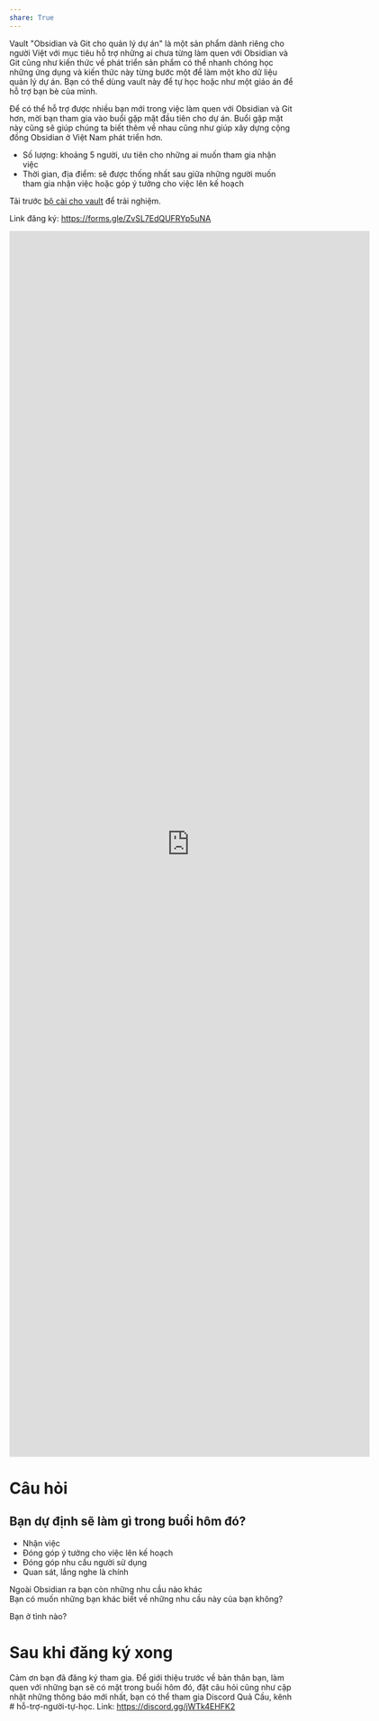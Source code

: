 ```yaml
---
share: True
---
```

Vault "Obsidian và Git cho quản lý dự án" là một sản phẩm dành riêng cho người Việt với mục tiêu hỗ trợ những ai chưa từng làm quen với Obsidian và Git cũng như kiến thức về phát triển sản phẩm có thể nhanh chóng học những ứng dụng và kiến thức này từng bước một để làm một kho dữ liệu quản lý dự án. Bạn có thể dùng vault này để tự học hoặc như một giáo án để hỗ trợ bạn bè của mình.

Để có thể hỗ trợ được nhiều bạn mới trong việc làm quen với Obsidian và Git hơn, mời bạn tham gia vào buổi gặp mặt đầu tiên cho dự án. Buổi gặp mặt này cũng sẽ giúp chúng ta biết thêm về nhau cũng như giúp xây dựng cộng đồng Obsidian ở Việt Nam phát triển hơn.  

-   Số lượng: khoảng 5 người, ưu tiên cho những ai muốn tham gia nhận việc
-   Thời gian, địa điểm: sẽ được thống nhất sau giữa những người muốn tham gia nhận việc hoặc góp ý tưởng cho việc lên kế hoạch

Tải trước [bộ cài cho vault](https://quacau.space/g3fq) để trải nghiệm.

Link đăng ký: https://forms.gle/ZvSL7EdQUFRYp5uNA

<iframe src="https://docs.google.com/forms/d/e/1FAIpQLSck-hD_1vloHiswZNKSgiHwgivTKgti_I787a4IAxZJ7tOITw/viewform?embedded=true" width="640" height="2179" frameborder="0" marginheight="0" marginwidth="0">Loading…</iframe>

# Câu hỏi
## Bạn dự định sẽ làm gì trong buổi hôm đó?  
  
- Nhận việc  
- Đóng góp ý tưởng cho việc lên kế hoạch  
- Đóng góp nhu cầu người sử dụng  
- Quan sát, lắng nghe là chính  
  
Ngoài Obsidian ra bạn còn những nhu cầu nào khác  
Bạn có muốn những bạn khác biết về những nhu cầu này của bạn không?  
  
Bạn ở tỉnh nào?

# Sau khi đăng ký xong
Cảm ơn bạn đã đăng ký tham gia. Để giới thiệu trước về bản thân bạn, làm quen với những bạn sẽ có mặt trong buổi hôm đó, đặt câu hỏi cũng như cập nhật những thông báo mới nhất, bạn có thể tham gia Discord Quả Cầu, kênh # hỗ-trợ-người-tự-học. Link: https://discord.gg/jWTk4EHFK2
